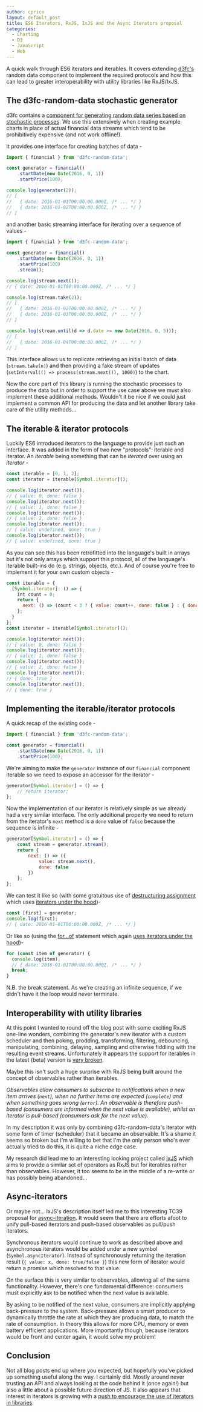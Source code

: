 ```yaml
---
author: cprice
layout: default_post
title: ES6 Iterators, RxJS, IxJS and the Async Iterators proposal
categories:
  - Charting
  - D3
  - JavaScript
  - Web
---
```


A quick walk through ES6 iterators and iterables. It covers extending [d3fc's](https://d3fc.io/) random data component to implement the required protocols and how this can lead to greater interoperability with utility libraries like RxJS/IxJS.

## The d3fc-random-data stochastic generator

d3fc contains a [component for generating random data series based on stochastic processes](https://github.com/d3fc/d3fc-random-data). We use this extensively when creating example charts in place of actual financial data streams which tend to be prohibitively expensive (and not work offline!).

It provides one interface for creating batches of data -

~~~js
import { financial } from 'd3fc-random-data';

const generator = financial()
    .startDate(new Date(2016, 0, 1))
    .startPrice(100);

console.log(generator(2));
// [
//   { date: 2016-01-01T00:00:00.000Z, /* ... */ }
//   { date: 2016-01-02T00:00:00.000Z, /* ... */ }
// ]
~~~

and another basic streaming interface for iterating over a sequence of values -

~~~js
import { financial } from 'd3fc-random-data';

const generator = financial()
    .startDate(new Date(2016, 0, 1))
    .startPrice(100)
    .stream();

console.log(stream.next());
// { date: 2016-01-01T00:00:00.000Z, /* ... */ }

console.log(stream.take(2));
// [
//   { date: 2016-01-02T00:00:00.000Z, /* ... */ }
//   { date: 2016-01-03T00:00:00.000Z, /* ... */ }
// ]

console.log(stream.until(d => d.date >= new Date(2016, 0, 5)));
// [
//   { date: 2016-01-04T00:00:00.000Z, /* ... */ }
// ]
~~~

This interface allows us to replicate retrieving an initial batch of data (`stream.take(n)`) and then providing a fake stream of updates (`setInterval(() => process(stream.next()), 1000)`) to the chart.

Now the core part of this library is running the stochastic processes to produce the data but in order to support the use case above we must also implement these additional methods. Wouldn't it be nice if we could just implement a common API for producing the data and let another library take care of the utility methods...

## The iterable & iterator protocols

Luckily ES6 introduced iterators to the language to provide just such an interface. It was added in the form of two new "protocols": iterable and iterator. An *iterable* being something that can be *iterated* over using an *iterator* -

~~~js
const iterable = [0, 1, 2];
const iterator = iterable[Symbol.iterator]();

console.log(iterator.next());
// { value: 0, done: false }
console.log(iterator.next());
// { value: 1, done: false }
console.log(iterator.next());
// { value: 2, done: false }
console.log(iterator.next());
// { value: undefined, done: true }
console.log(iterator.next());
// { value: undefined, done: true }
~~~

As you can see this has been retrofitted into the language's built in arrays but it's not only arrays which support this protocol, all of the language's iterable built-ins do (e.g. strings, objects, etc.). And of course you're free to implement it for your own custom objects -

~~~js
const iterable = {
  [Symbol.iterator]: () => {
    int count = 0;
    return {
      next: () => (count < 3 ? { value: count++, done: false } : { done: true })
    };
  }
};
const iterator = iterable[Symbol.iterator]();

console.log(iterator.next());
// { value: 0, done: false }
console.log(iterator.next());
// { value: 1, done: false }
console.log(iterator.next());
// { value: 2, done: false }
console.log(iterator.next());
// { done: true }
console.log(iterator.next());
// { done: true }
~~~

## Implementing the iterable/iterator protocols

A quick recap of the existing code -

~~~js
import { financial } from 'd3fc-random-data';

const generator = financial()
    .startDate(new Date(2016, 0, 1))
    .startPrice(100);
~~~

We're aiming to make the `generator` instance of our `financial` component iterable so we need to expose an accessor for the iterator -

~~~js
generator[Symbol.iterator] = () => {
    // return iterator;
};
~~~

Now the implementation of our iterator is relatively simple as we already had a very similar interface. The only additional property we need to return from the iterator's `next` method is a `done` value of `false` because the sequence is infinite  -

~~~js
generator[Symbol.iterator] = () => {
    const stream = generator.stream();
    return {
        next: () => ({
            value: stream.next(),
            done: false
        })
    };
};
~~~

We can test it like so (with some gratuitous use of [destructuring assignment](https://developer.mozilla.org/en/docs/Web/JavaScript/Reference/Operators/Destructuring_assignment) which uses [iterators under the hood](http://www.ecma-international.org/ecma-262/6.0/#sec-runtime-semantics-destructuringassignmentevaluation))-

~~~js
const [first] = generator;
console.log(first);
// { date: 2016-01-01T00:00:00.000Z, /* ... */ }
~~~

Or like so (using the [for...of](https://developer.mozilla.org/en-US/docs/Web/JavaScript/Reference/Statements/for...of) statement which again [uses iterators under the hood](http://www.ecma-international.org/ecma-262/6.0/#sec-runtime-semantics-forin-div-ofbodyevaluation-lhs-stmt-iterator-lhskind-labelset))-

~~~js
for (const item of generator) {
  console.log(item);
  // { date: 2016-01-01T00:00:00.000Z, /* ... */ }
  break;
}
~~~

N.B. the break statement. As we're creating an infinite sequence, if we didn't have it the loop would never terminate.

## Interoperability with utility libraries

At this point I wanted to round off the blog post with some exciting RxJS one-line wonders, combining the generator's new iterator with a custom scheduler and then poking, prodding, transforming, filtering, debouncing, manipulating, combining, delaying, sampling and otherwise fiddling with the resulting event streams. Unfortunately it appears the support for iterables in the latest (beta) version is [very broken](https://github.com/ReactiveX/rxjs/pull/1788).

Maybe this isn't such a huge surprise with RxJS being built around the concept of observables rather than iterables.

*Observables allow consumers to subscribe to notifications when a new item arrives (`next`), when no further items are expected (`complete`) and when something goes wrong (`error`). An observable is therefore push-based (consumers are informed when the next value is available), whilst an iterator is pull-based (consumers ask for the next value).*

In my description it was only by combining d3fc-random-data's iterator with some form of timer (scheduler) that it became an observable. It's a shame it seems so broken but I'm willing to bet that I'm the only person who's ever actually tried to do this, it is quite a niche edge case.

My research did lead me to an interesting looking project called [IxJS](https://github.com/ReactiveX/IxJS) which aims to provide a similar set of operators as RxJS but for iterables rather than observables. However, it too seems to be in the middle of a re-write or has possibly being abandoned...

## Async-iterators

Or maybe not... IxJS's description itself led me to this interesting TC39 proposal for [async-iteration](https://github.com/tc39/proposal-async-iteration). It would seem that there are efforts afoot to unify pull-based iterators and push-based observables as pull/push iterators.

Synchronous iterators would continue to work as described above and asynchronous iterators would be added under a new symbol (`Symbol.asyncIterator`). Instead of synchronously returning the iteration result (`{ value: x, done: true/false }`) this new form of iterator would return a promise which resolved to that value.

On the surface this is very similar to observables, allowing all of the same functionality. However, there's one fundamental difference: consumers must explicitly ask to be notified when the next value is available.

By asking to be notified of the next value, consumers are implicitly applying back-pressure to the system. Back-pressure allows a smart producer to dynamically throttle the rate at which they are producing data, to match the rate of consumption. In theory this allows for more CPU, memory or even battery efficient applications. More importantly though, because iterators would be front and center again, it would solve my problem!

## Conclusion

Not all blog posts end up where you expected, but hopefully you've picked up something useful along the way. I certainly did. Mostly around never trusting an API and always looking at the code behind it (once again!) but also a little about a possible future direction of JS. It also appears that interest in iterators is growing with a [push to encourage the use of iterators in libraries](https://github.com/leebyron/iterall#why-use-iterators).
